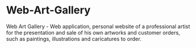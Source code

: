 # Web-Art-Gallery
Web Art Gallery - Web application, personal website of a professional artist for the presentation and sale of his own artworks and customer orders, such as paintings, illustrations and caricatures to order.
